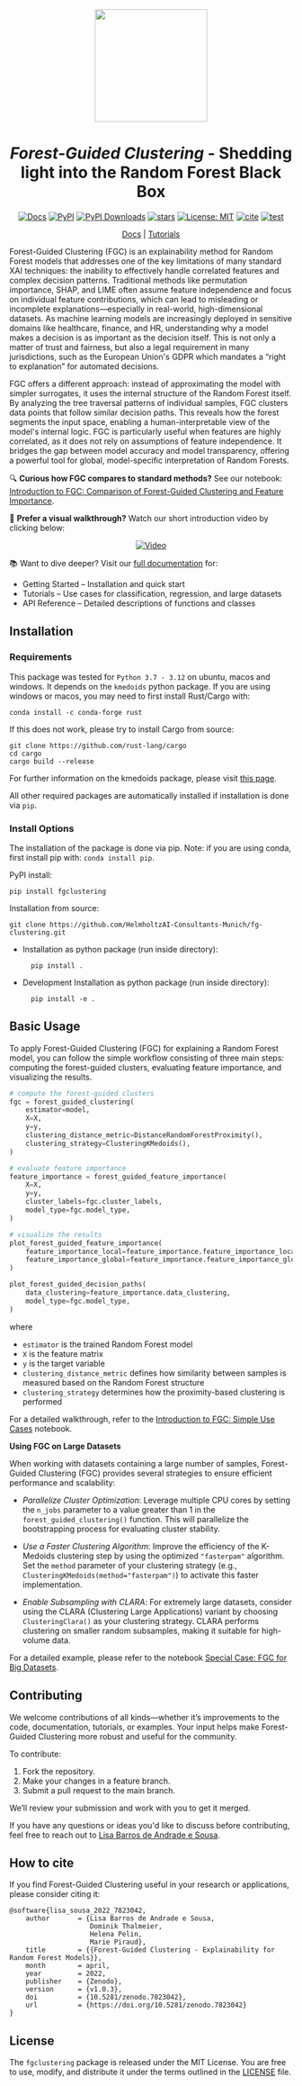 <div align="center">

<img src="https://raw.githubusercontent.com/HelmholtzAI-Consultants-Munich/fg-clustering/main/docs/source/_figures/FGC_Logo.png" width="200">
	

# *Forest-Guided Clustering* - Shedding light into the Random Forest Black Box 

[![Docs](https://img.shields.io/badge/docs-latest-blue?style=flat&logo=readthedocs)](https://forest-guided-clustering.readthedocs.io/en/latest/)
[![PyPI](https://img.shields.io/pypi/v/fgclustering.svg)](https://pypi.org/project/fgclustering)
[![PyPI Downloads](https://static.pepy.tech/badge/fgclustering)](https://pepy.tech/projects/fgclustering)
[![stars](https://img.shields.io/github/stars/HelmholtzAI-Consultants-Munich/forest_guided_clustering?logo=GitHub&color=yellow)](https://github.com/HelmholtzAI-Consultants-Munich/forest_guided_clustering/stargazers)
[![License: MIT](https://img.shields.io/badge/License-MIT-yellow.svg)](https://opensource.org/licenses/MIT)
[![cite](https://zenodo.org/badge/397931780.svg)](https://zenodo.org/badge/latestdoi/397931780)
[![test](https://github.com/HelmholtzAI-Consultants-Munich/fg-clustering/actions/workflows/test.yml/badge.svg)](https://github.com/HelmholtzAI-Consultants-Munich/fg-clustering/actions/workflows/test.yml)
	
[Docs] | [Tutorials]

[Docs]: https://forest-guided-clustering.readthedocs.io/en/latest/
[Tutorials]: https://github.com/HelmholtzAI-Consultants-Munich/fg-clustering/tree/main/tutorials

<!-- LINK INTRODUCTION START -->

</div>

Forest-Guided Clustering (FGC) is an explainability method for Random Forest models that addresses one of the key limitations of many standard XAI techniques: the inability to effectively handle correlated features and complex decision patterns. Traditional methods like permutation importance, SHAP, and LIME often assume feature independence and focus on individual feature contributions, which can lead to misleading or incomplete explanations—especially in real-world, high-dimensional datasets. As machine learning models are increasingly deployed in sensitive domains like healthcare, finance, and HR, understanding why a model makes a decision is as important as the decision itself. This is not only a matter of trust and fairness, but also a legal requirement in many jurisdictions, such as the European Union's GDPR which mandates a “right to explanation” for automated decisions.

FGC offers a different approach: instead of approximating the model with simpler surrogates, it uses the internal structure of the Random Forest itself. By analyzing the tree traversal patterns of individual samples, FGC clusters data points that follow similar decision paths. This reveals how the forest segments the input space, enabling a human-interpretable view of the model's internal logic. FGC is particularly useful when features are highly correlated, as it does not rely on assumptions of feature independence. It bridges the gap between model accuracy and model transparency, offering a powerful tool for global, model-specific interpretation of Random Forests.

🔍 **Curious how FGC compares to standard methods?**
See our notebook: [Introduction to FGC: Comparison of Forest-Guided Clustering and Feature Importance](https://github.com/HelmholtzAI-Consultants-Munich/fg-clustering/blob/main/tutorials/introduction_to_FGC_comparing_FGC_to_FI.ipynb).

🎥 **Prefer a visual walkthrough?**
Watch our short introduction video by clicking below:

<div align="center">

[![Video](http://i.vimeocdn.com/video/1501376117-3e402fde211d1a52080fb16b317efc3786a34d0be852a81cfe3a03aa89adc475-d_295x166)](https://vimeo.com/746443233/07ddf2290b)

</div>

<!-- LINK INTRODUCTION END -->

📚 Want to dive deeper?
Visit our [full documentation](https://forest-guided-clustering.readthedocs.io/) for:

- Getting Started – Installation and quick start
- Tutorials – Use cases for classification, regression, and large datasets
- API Reference – Detailed descriptions of functions and classes

## Installation

<!-- LINK INSTALLATION START -->

### Requirements

This package was tested for `Python 3.7 - 3.12` on ubuntu, macos and windows. It depends on the `kmedoids` python package. If you are using windows or macos, you may need to first install Rust/Cargo with:

    conda install -c conda-forge rust


If this does not work, please try to install Cargo from source:

    git clone https://github.com/rust-lang/cargo
    cd cargo
    cargo build --release


For further information on the kmedoids package, please visit [this page](https://pypi.org/project/kmedoids/).

All other required packages are automatically installed if installation is done via `pip`.


### Install Options

The installation of the package is done via pip. Note: if you are using conda, first install pip with: `conda install pip`.

PyPI install:

    pip install fgclustering


Installation from source:

    git clone https://github.com/HelmholtzAI-Consultants-Munich/fg-clustering.git


- Installation as python package (run inside directory):

		pip install .   


- Development Installation as python package (run inside directory):

		pip install -e .

<!-- LINK INSTALLATION END -->

## Basic Usage

<!-- LINK BASIC USAGE START -->

To apply Forest-Guided Clustering (FGC) for explaining a Random Forest model, you can follow the simple workflow consisting of three main steps: computing the forest-guided clusters, evaluating feature importance, and visualizing the results.

```python
# compute the forest-guided clusters
fgc = forest_guided_clustering(
    estimator=model, 
    X=X, 
    y=y, 
    clustering_distance_metric=DistanceRandomForestProximity(), 
    clustering_strategy=ClusteringKMedoids(),
)

# evaluate feature importance
feature_importance = forest_guided_feature_importance(
    X=X, 
    y=y, 
    cluster_labels=fgc.cluster_labels,
    model_type=fgc.model_type,
)

# visualize the results
plot_forest_guided_feature_importance(
    feature_importance_local=feature_importance.feature_importance_local,
    feature_importance_global=feature_importance.feature_importance_global
)

plot_forest_guided_decision_paths(
    data_clustering=feature_importance.data_clustering,
    model_type=fgc.model_type,
)
```

where
- `estimator` is the trained Random Forest model
- `X` is the feature matrix
- `y` is the target variable
- `clustering_distance_metric` defines how similarity between samples is measured based on the Random Forest structure
- `clustering_strategy` determines how the proximity-based clustering is performed 

For a detailed walkthrough, refer to the [Introduction to FGC: Simple Use Cases](https://github.com/HelmholtzAI-Consultants-Munich/fg-clustering/blob/main/tutorials/introduction_to_FGC_use_cases.ipynb) notebook.


**Using FGC on Large Datasets**

When working with datasets containing a large number of samples, Forest-Guided Clustering (FGC) provides several strategies to ensure efficient performance and scalability:

* *Parallelize Cluster Optimization*: Leverage multiple CPU cores by setting the `n_jobs` parameter to a value greater than 1 in the `forest_guided_clustering()` function. This will parallelize the bootstrapping process for evaluating cluster stability.

* *Use a Faster Clustering Algorithm*: Improve the efficiency of the K-Medoids clustering step by using the optimized `"fasterpam"` algorithm. Set the `method` parameter of your clustering strategy (e.g., `ClusteringKMedoids(method="fasterpam")`) to activate this faster implementation.

* *Enable Subsampling with CLARA*: For extremely large datasets, consider using the CLARA (Clustering Large Applications) variant by choosing `ClusteringClara()` as your clustering strategy. CLARA performs clustering on smaller random subsamples, making it suitable for high-volume data.

For a detailed example, please refer to the notebook [Special Case: FGC for Big Datasets](https://github.com/HelmholtzAI-Consultants-Munich/fg-clustering/blob/main/tutorials/special_case_big_data_with_FGC.ipynb).

<!-- LINK BASIC USAGE END -->

## Contributing

<!-- LINK CONTRIBUTION START -->
 
We welcome contributions of all kinds—whether it’s improvements to the code, documentation, tutorials, or examples. Your input helps make Forest-Guided Clustering more robust and useful for the community.

To contribute:

1. Fork the repository.
2. Make your changes in a feature branch.
3. Submit a pull request to the main branch.

We’ll review your submission and work with you to get it merged.

If you have any questions or ideas you'd like to discuss before contributing, feel free to reach out to [Lisa Barros de Andrade e Sousa](mailto:lisa.barros@helmholtz-munich.de).

<!-- LINK CONTRIBUTION END -->

## How to cite

<!-- LINK CITE START -->

If you find Forest-Guided Clustering useful in your research or applications, please consider citing it:

```
@software{lisa_sousa_2022_7823042,
    author       = {Lisa Barros de Andrade e Sousa,
                    Dominik Thalmeier,
                    Helena Pelin, 
                    Marie Piraud},
    title        = {{Forest-Guided Clustering - Explainability for Random Forest Models}},
    month        = april,
    year         = 2022,
    publisher    = {Zenodo},
    version      = {v1.0.3},
    doi          = {10.5281/zenodo.7823042},
    url          = {https://doi.org/10.5281/zenodo.7823042}
}
```

<!-- LINK CITE END -->

## License

<!-- LINK LICENSE START -->

The `fgclustering` package is released under the MIT License. You are free to use, modify, and distribute it under the terms outlined in the [LICENSE](https://github.com/HelmholtzAI-Consultants-Munich/fg-clustering/blob/main/LICENSE) file.

<!-- LINK LICENSE END -->